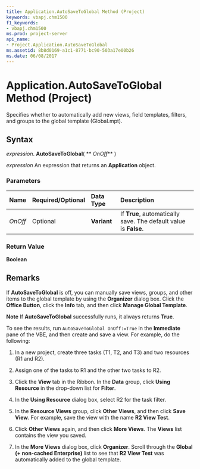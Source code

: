 ```yaml
---
title: Application.AutoSaveToGlobal Method (Project)
keywords: vbapj.chm1500
f1_keywords:
- vbapj.chm1500
ms.prod: project-server
api_name:
- Project.Application.AutoSaveToGlobal
ms.assetid: 8b8d0169-a1c1-8771-bc90-503a17e00b26
ms.date: 06/08/2017
---
```



# Application.AutoSaveToGlobal Method (Project)

Specifies whether to automatically add new views, field templates, filters, and groups to the global template (Global.mpt).


## Syntax

 _expression_. **AutoSaveToGlobal**( ** _OnOff_** )

 _expression_ An expression that returns an **Application** object.


### Parameters



|**Name**|**Required/Optional**|**Data Type**|**Description**|
|:-----|:-----|:-----|:-----|
| _OnOff_|Optional|**Variant**|If  **True**, automatically save. The default value is **False**.|

### Return Value

 **Boolean**


## Remarks

If  **AutoSaveToGlobal** is off, you can manually save views, groups, and other items to the global template by using the **Organizer** dialog box. Click the **Office Button**, click the  **Info** tab, and then click **Manage Global Template**.


 **Note**  If  **AutoSaveToGlobal** successfully runs, it always returns **True**.

To see the results, run  `AutoSaveToGlobal OnOff:=True` in the **Immediate** pane of the VBE, and then create and save a view. For example, do the following:


1. In a new project, create three tasks (T1, T2, and T3) and two resources (R1 and R2).
    
2. Assign one of the tasks to R1 and the other two tasks to R2.
    
3. Click the  **View** tab in the Ribbon. In the **Data** group, click **Using Resource** in the drop-down list for **Filter**. 
    
4. In the  **Using Resource** dialog box, select R2 for the task filter.
    
5. In the  **Resource Views** group, click **Other Views**, and then click  **Save View**. For example, save the view with the name  **R2 View Test**.
    
6. Click  **Other Views** again, and then click **More Views**. The  **Views** list contains the view you saved.
    
7. In the  **More Views** dialog box, click **Organizer**. Scroll through the  **Global (+ non-cached Enterprise)** list to see that **R2 View Test** was automatically added to the global template.
    



